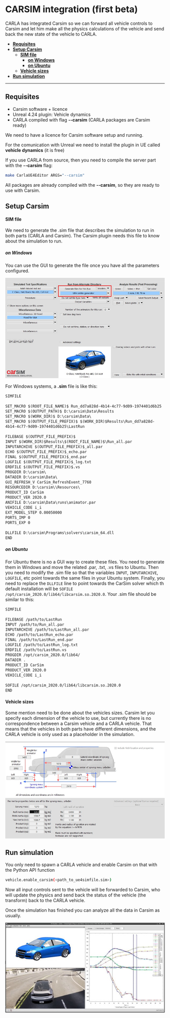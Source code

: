 # CARSIM integration (first beta)

CARLA has integrated Carsim so we can forward all vehicle controls to Carsim and let him make all the physics calculations of the vehicle and send back the new state of the vehicle to CARLA.

*   [__Requisites__](#requisites)  
*   [__Setup Carsim__](#setup-carsim)  
	*   [__SIM file__](#sim-file)  
        * [__on Windows__](#on-windows)
        * [__on Ubuntu__](#on-ubuntu)
	*   [__Vehicle sizes__](#vehicle-sizes)  
*   [__Run simulation__](#run-simulation)  

---
## Requisites

* Carsim software + licence
* Unreal 4.24 plugin: Vehicle dynamics
* CARLA compiled with flag **--carsim** (CARLA packages are Carsim ready)

We need to have a licence for Carsim software setup and running.

For the comunication with Unreal we need to install the plugin in UE called **vehicle dynamics** (it is free)

If you use CARLA from source, then you need to compile the server part with the **--carsim** flag:
```sh
make CarlaUE4Editor ARGS="--carsim"
```
All packages are already compiled with the **--carsim**, so they are ready to use with Carsim.

## Setup Carsim
#### SIM file

We need to generate the .sim file that describes the simulation to run in both parts (CARLA and Carsim). The Carsim plugin needs this file to know about the simulation to run.

##### on Windows

You can use the GUI to generate the file once you have all the parameters configured.

![generate .sim file](img/carsim_generate.jpg)

For Windows systems, a **.sim** file is like this:

```
SIMFILE

SET_MACRO $(ROOT_FILE_NAME)$ Run_dd7a828d-4b14-4c77-9d09-1974401d6b25
SET_MACRO $(OUTPUT_PATH)$ D:\carsim\Data\Results
SET_MACRO $(WORK_DIR)$ D:\carsim\Data\
SET_MACRO $(OUTPUT_FILE_PREFIX)$ $(WORK_DIR)$Results\Run_dd7a828d-4b14-4c77-9d09-1974401d6b25\LastRun

FILEBASE $(OUTPUT_FILE_PREFIX)$
INPUT $(WORK_DIR)$Results\$(ROOT_FILE_NAME)$\Run_all.par
INPUTARCHIVE $(OUTPUT_FILE_PREFIX)$_all.par
ECHO $(OUTPUT_FILE_PREFIX)$_echo.par
FINAL $(OUTPUT_FILE_PREFIX)$_end.par
LOGFILE $(OUTPUT_FILE_PREFIX)$_log.txt
ERDFILE $(OUTPUT_FILE_PREFIX)$.vs
PROGDIR D:\carsim\
DATADIR D:\carsim\Data\
GUI_REFRESH_V CarSim_RefreshEvent_7760
RESOURCEDIR D:\carsim\\Resources\
PRODUCT_ID CarSim
PRODUCT_VER 2020.0
ANIFILE D:\carsim\Data\runs\animator.par
VEHICLE_CODE i_i
EXT_MODEL_STEP 0.00050000
PORTS_IMP 0
PORTS_EXP 0

DLLFILE D:\carsim\Programs\solvers\carsim_64.dll
END
```
##### on Ubuntu
For Ubuntu there is no a GUI way to create these files. You need to generate them in Windows and move the related .par, .txt, .vs files to Ubuntu. Then you need to modify the .sim file so that the variables `INPUT`, `INPUTARCHIVE`, `LOGFILE`, etc point towards the same files in your Ubuntu system. Finally, you need to replace the `DLLFILE` line to point towards the CarSim solver which th default installation will be `SOFILE /opt/carsim_2020.0/lib64/libcarsim.so.2020.0`. Your .sim file should be similar to this:

```
SIMFILE

FILEBASE /path/to/LastRun
INPUT /path/to/Run_all.par
INPUTARCHIVE /path/to/LastRun_all.par
ECHO /path/to/LastRun_echo.par
FINAL /path/to/LastRun_end.par
LOGFILE /path/to/LastRun_log.txt
ERDFILE /path/to/LastRun.vs
PROGDIR /opt/carsim_2020.0/lib64/
DATADIR .
PRODUCT_ID CarSim
PRODUCT_VER 2020.0
VEHICLE_CODE i_i

SOFILE /opt/carsim_2020.0/lib64/libcarsim.so.2020.0
END
```
#### Vehicle sizes

Some mention need to be done about the vehicles sizes. Carsim let you specify each dimension of the vehicle to use, but currently there is no correspondence between a Carsim vehicle and a CARLA vehicle. That means that the vehicles in both parts have different dimensions, and the CARLA vehicle is only used as a placeholder in the simulation.

![carsim vehicle sizes](img/carsim_vehicle_sizes.jpg)

## Run simulation

You only need to spawn a CARLA vehicle and enable Carsim on that with the Python API function

```sh
vehicle.enable_carsim(<path_to_ue4simfile.sim>)
```

Now all input controls sent to the vehicle will be forwarded to Carsim, who will update the physics and send back the status of the vehicle (the transform) back to the CARLA vehicle. 

Once the simulation has finished you can analyze all the data in Carsim as usually. 

![carsim analysis](img/carsim_analysis.jpg)


